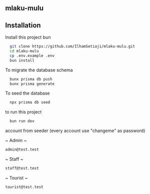 ## mlaku-mulu

## Installation

Install this project bun

```bash
  git clone https://github.com/IlhamSetiaji/mlaku-mulu.git
  cd mlaku-mulu
  cp .env.example .env
  bun install
```

To migrate the database schema

```bash
  bunx prisma db push
  bunx prisma generate
```

To seed the database

```bash
  npx prisma db seed
```

to run this project

```bash
  bun run dev
```

account from seeder (every account use "changeme" as password)

~ Admin ~
```bash
admin@test.test
```

~ Staff ~
```bash
staff@test.test
```

~ Tourist ~
```bash
tourist@test.test
```